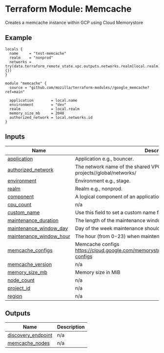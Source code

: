 # Terraform Module: Memcache
Creates a memcache instance within GCP using Cloud Memorystore

## Example

```hcl
locals {
  name     = "test-memcache"
  realm    = "nonprod"
  networks = try(data.terraform_remote_state.vpc.outputs.networks.realm[local.realm], {})
}

module "memcache" {
  source = "github.com/mozilla/terraform-modules//google_memcache?ref=main"

  application        = local.name
  environment        = "dev"
  realm              = local.realm
  memory_size_mb     = 2048
  authorized_network = local.networks.id
}
```

## Inputs

| Name | Description | Type | Default | Required |
|------|-------------|------|---------|:--------:|
| <a name="input_application"></a> [application](#input\_application) | Application e.g., bouncer. | `string` | n/a | yes |
| <a name="input_authorized_network"></a> [authorized\_network](#input\_authorized\_network) | The network name of the shared VPC - expects the format to be: projects/<project-name>/global/networks/<network-name> | `string` | n/a | yes |
| <a name="input_environment"></a> [environment](#input\_environment) | Environment e.g., stage. | `string` | n/a | yes |
| <a name="input_realm"></a> [realm](#input\_realm) | Realm e.g., nonprod. | `string` | n/a | yes |
| <a name="input_component"></a> [component](#input\_component) | A logical component of an application | `string` | `"cache"` | no |
| <a name="input_cpu_count"></a> [cpu\_count](#input\_cpu\_count) | n/a | `number` | `1` | no |
| <a name="input_custom_name"></a> [custom\_name](#input\_custom\_name) | Use this field to set a custom name for the memcache instance | `string` | `""` | no |
| <a name="input_maintenance_duration"></a> [maintenance\_duration](#input\_maintenance\_duration) | The length of the maintenance window in seconds | `string` | `"10800s"` | no |
| <a name="input_maintenance_window_day"></a> [maintenance\_window\_day](#input\_maintenance\_window\_day) | Day of the week maintenance should occur | `string` | `"TUESDAY"` | no |
| <a name="input_maintenance_window_hour"></a> [maintenance\_window\_hour](#input\_maintenance\_window\_hour) | The hour (from 0-23) when maintenance should start | `number` | `16` | no |
| <a name="input_memcache_configs"></a> [memcache\_configs](#input\_memcache\_configs) | Memcache configs https://cloud.google.com/memorystore/docs/memcached/memcached-configs | `map(string)` | `{}` | no |
| <a name="input_memcache_version"></a> [memcache\_version](#input\_memcache\_version) | n/a | `string` | `"MEMCACHE_1_5"` | no |
| <a name="input_memory_size_mb"></a> [memory\_size\_mb](#input\_memory\_size\_mb) | Memory size in MiB | `number` | `1024` | no |
| <a name="input_node_count"></a> [node\_count](#input\_node\_count) | n/a | `number` | `1` | no |
| <a name="input_project_id"></a> [project\_id](#input\_project\_id) | n/a | `string` | `null` | no |
| <a name="input_region"></a> [region](#input\_region) | n/a | `string` | `null` | no |

## Outputs

| Name | Description |
|------|-------------|
| <a name="output_discovery_endpoint"></a> [discovery\_endpoint](#output\_discovery\_endpoint) | n/a |
| <a name="output_memcache_nodes"></a> [memcache\_nodes](#output\_memcache\_nodes) | n/a |
